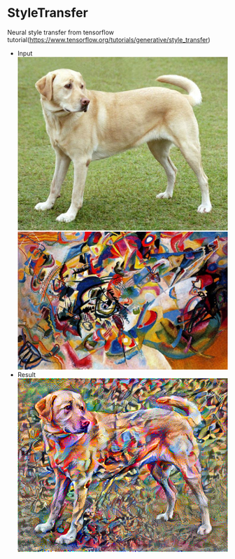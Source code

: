 # StyleTransfer
Neural style transfer from tensorflow tutorial(https://www.tensorflow.org/tutorials/generative/style_transfer)
* Input  
![input_image](./input1.png)  
![input_style](./input2.png)  
* Result  
![output](./output.png)  
